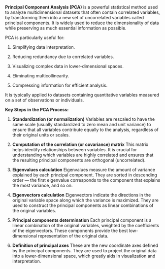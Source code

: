 **Principal Component Analysis (PCA)** is a powerful statistical method used to analyze multidimensional datasets that often contain correlated variables, by transforming them into a new set of uncorrelated variables called principal components. It is widely used to reduce the dimensionality of data while preserving as much essential information as possible.

PCA is particularly useful for:

1. Simplifying data interpretation.

2. Reducing redundancy due to correlated variables.

3. Visualizing complex data in lower-dimensional spaces.

4. Eliminating multicollinearity.

5. Compressing information for efficient analysis.

It is typically applied to datasets containing quantitative variables measured on a set of observations or individuals.

**Key Steps in the PCA Process:**
1. **Standardization (or normalization)**
Variables are rescaled to have the same scale (usually standardized to zero mean and unit variance) to ensure that all variables contribute equally to the analysis, regardless of their original units or scales.

2. **Computation of the correlation (or covariance) matrix**
This matrix helps identify relationships between variables. It is crucial for understanding which variables are highly correlated and ensures that the resulting principal components are orthogonal (uncorrelated).

3. **Eigenvalues calculation**
Eigenvalues measure the amount of variance explained by each principal component. They are sorted in descending order — the first eigenvalue corresponds to the component that explains the most variance, and so on.

4. **Eigenvectors calculation**
Eigenvectors indicate the directions in the original variable space along which the variance is maximized. They are used to construct the principal components as linear combinations of the original variables.

5. **Principal components determination**
Each principal component is a linear combination of the original variables, weighted by the coefficients of the eigenvectors. These components provide the best low-dimensional representation of the original data.

6. **Definition of principal axes**
These are the new coordinate axes defined by the principal components. They are used to project the original data into a lower-dimensional space, which greatly aids in visualization and interpretation.

